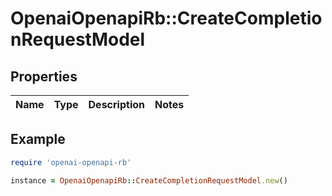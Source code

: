 # OpenaiOpenapiRb::CreateCompletionRequestModel

## Properties

| Name | Type | Description | Notes |
| ---- | ---- | ----------- | ----- |

## Example

```ruby
require 'openai-openapi-rb'

instance = OpenaiOpenapiRb::CreateCompletionRequestModel.new()
```

